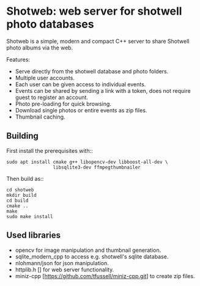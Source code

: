 
Shotweb: web server for shotwell photo databases
================================================

Shotweb is a simple, modern and compact C++ server to share Shotwell
photo albums via the web.

Features:

* Serve directly from the shotwell database and photo folders.
* Multiple user accounts.
* Each user can be given access to individual events.
* Events can be shared by sending a link with a token, does not
  require guest to register an account.
* Photo pre-loading for quick browsing.
* Download single photos or entire events as zip files.
* Thumbnail caching.

Building
--------

First install the prerequisites with::

    sudo apt install cmake g++ libopencv-dev libboost-all-dev \
                     libsqlite3-dev ffmpegthumbnailer 
    
Then build as::

    cd shotweb
    mkdir build
    cd build
    cmake ..
    make
    sudo make install
    
    
    

Used libraries 
--------------

* opencv for image manipulation and thumbnail generation.
* sqlite_modern_cpp to access e.g. shotwell's sqlite database.
* nlohmann/json for json manipulation.
* httplib.h [] for web server functionality.
* miniz-cpp [https://github.com/tfussell/miniz-cpp.git] to create zip files.
